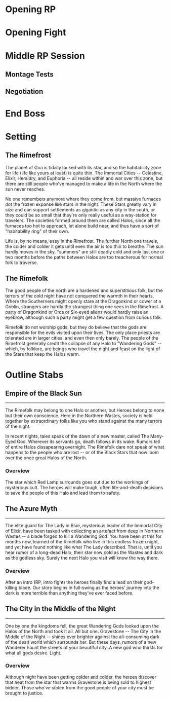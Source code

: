 # Opening RP

# Opening Fight

# Middle RP Session

## Montage Tests

## Negotiation

# End Boss


# Setting

## The Rimefrost

The planet of Goa is tidally locked with its star, and so the habitability zone for life (life like yours at least) is quite thin.  The Immortal Cities -- Celestine, Elixir, Heraldry, and Euphoria -- all reside within and war over this zone, but there are still people who've managed to make a life in the North where the sun never reaches.

No one remembers anymore where they come from, but massive furnaces dot the frozen expanse like stars in the night. These Stars greatly vary in size and can support settlements as gigantic as any city in the south, or they could be so small that they're only really useful as a way-station for travelers. The societies formed around them are called Halos, since all the furnaces too hot to approach, let alone build near, and thus have a sort of "habitability ring" of their own. 

Life is, by no means, easy in the Rimefrost. The further North one travels, the colder and colder it gets until even the air is too thin to breathe.  The sun hardly moves in the sky, "summers" are still deadly cold and only last one or two months before the paths between Halos are too treacherous for normal folk to traverse. 

## The Rimefolk

The good people of the north are a hardened and superstitious folk, but the terrors of the cold night have not conquered the warmth in their hearts. Where the Southerners might openly stare at the Dragonkind or cower at a Goblin, strangers are hardly the strangest thing one sees in the Rimefrost. A party of Dragonkind or Orcs or Six-eyed aliens would hardly raise an eyebrow, although such a party might get a few question from curious folk.

Rimefolk do not worship gods, but they do believe that the gods are responsible for the evils visited upon their lives. The only place priests are tolerated are in larger cities, and even then only barely. The people of the Rimefrost generally credit the collapse of any Halo to "Wandering Gods" -- which, by folklore, are beings who travel the night and feast on the light of the Stars that keep the Halos warm.

# Outline Stabs

## Empire of the Black Sun
---

The Rimefolk may belong to one Halo or another, but Heroes belong to none but their own conscience. Here in the Northern Wastes, society is held together by extraordinary folks like you who stand against the many terrors of the night.  

In recent nights, tales speak of the dawn of a new master, called The Many-Eyed God. Wherever its servants go, death follows in its wake. Rumors tell of entire Halos dissapearing overnight. The Rimefolk dare not speak of what happens to the people who are lost -- or of the Black Stars that now loom over the once great Halos of the North.

### Overview
The star which Red Lamp surrounds goes out due to the workings of mysterious cult. The heroes will make tough, often life-and-death decisions to save the people of this Halo and lead them to safety.

## The Azure Myth
---

The elite guard for The Lady in Blue, mysterious leader of the Immortal City of Elixir, have been tasked with collecting an artefact from deep in Northern Wastes -- a blade forged to kill a Wandering God. You have been at this for months now, learned of the Rimefolk who live in this endless frozen night, and yet have found nothing like what The Lady described. That is, until you hear rumor of a long-dead Halo, their star now cold as the Wastes and dark as the godless sky. Surely the next Halo you visit will know the way there.

### Overview

After an intro (RP, intro fight) the heroes finally find a lead on their god-killing blade. Our story begins in full-swing as the heroes' journey into the dark is more terrible than anything they've ever faced before. 

## The City in the Middle of the Night
---

One by one the kingdoms fell, the great Wandering Gods looked upon the Halos of the North and took it all. All but one. Gravestone -- The City in the Middle of the Night -- shines ever brighter against the all-consuming dark of the dead world which surrounds her. But these days, rumors of a new Wanderer haunt the streets of your beautiful city. A new god who thirsts for what all gods desire. Light.

### Overview

Although night have been getting colder and colder, the heroes discover that heat from the star that warms Gravestone is being sold to highest bidder. Those who've stolen from the good people of your city must be brought to justice.